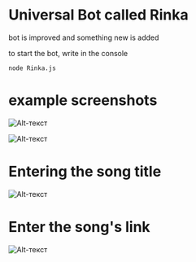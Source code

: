 # Universal Bot called Rinka

bot is improved and something new is added

to start the bot, write in the console
```
node Rinka.js 
```

# example screenshots

![Alt-текст](https://i.ibb.co/SxhSdpG/image.png)

![Alt-текст](https://i.ibb.co/9bVqvNL/Screenshot-2.png)

# Entering the song title
![Alt-текст](https://i.ibb.co/31PDCnr/Screenshot-2.png)

# Enter the song's link
![Alt-текст](https://i.ibb.co/Y2NpRpS/Screenshot-3.png)